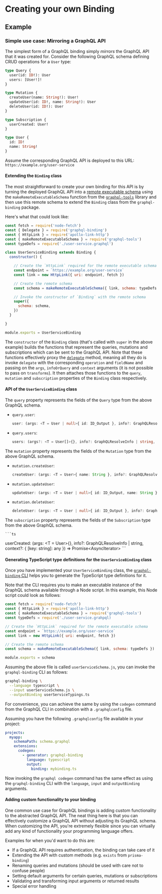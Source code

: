 # Creating your own Binding

## Example

### Simple use case: Mirroring a GraphQL API

The simplest form of a GraphQL binding simply _mirrors_ the GraphQL API that it was created for. Consider the following GraphQL schema defining CRUD operations for a `User` type:

```graphql
type Query {
  user(id: ID!): User
  users: [User!]!
}

type Mutation {
  createUser(name: String!): User!
  updateUser(id: ID!, name: String!): User
  deleteUser(id: ID!): User
}

type Subscription {
  userCreated: User!
}

type User {
  id: ID!
  name: String!
}
```

Assume the corresponding GraphQL API is deployed to this URL: `https://example.org/user-service`

#### Extending the `Binding` class

The most straightforward to create your own binding for this API is by turning the deployed GraphQL API into a [remote executable schema](https://blog.graph.cool/how-do-graphql-remote-schemas-work-7118237c89d7) using the `makeRemoteExecutableSchema` function from the [`graphql-tools`](https://www.apollographql.com/docs/graphql-tools/) library and then use this remote schema to extend the `Binding` class from the `graphql-binding` package.

Here's what that could look like:

```js
const fetch = require('node-fetch')
const { Delegate } = require('graphql-binding')
const { HttpLink } = require('apollo-link-http')
const { makeRemoteExecutableSchema } = require('graphql-tools')
const typeDefs = require('./user-service.graphql')

class UserServiceBinding extends Binding {
  constructor() {

    // Create the `HttpLink` required for the remote executable schema
    const endpoint = `https://example.org/user-service`
    const link = new HttpLink({ uri: endpoint, fetch })

    // Create the remote schema
    const schema = makeRemoteExecutableSchema({ link, schema: typeDefs })

    // Invoke the constructor of `Binding` with the remote schema
    super({
      schema: schema,
    })
  }

}

module.exports = UserServiceBinding
```

The `constructor` of the `Binding` class (that's called with `super` in the above example) builds the functions that represent the queries, mutations and subscriptions which can be sent to the GraphQL API. Note that these functions effectively proxy the [`delegate`](./02-API-Reference.md#delegate) method, meaning all they do is invoke `delegate` with the corresponding `operation` and `fieldName` and passing on the `args`, `infoOrQuery` and `context` arguments (it is not possible to pass on `transforms`). It then attaches those functions to the `query`, `mutation` and `subscription` properties of the `Binding` class respectively.

#### API of the `UserServiceBinding` class

The `query` property represents the fields of the `Query` type from the above GraphQL schema.

- `query.user`:

  ```ts
  user: (args: <T = User | null>{ id: ID_Output }, info?: GraphQLResolveInfo | string, context?: { [key: string]: any }) => Promise<T>
  ```

- `query.users`:

  ```ts
  users: (args?: <T = User[]>{}, info?: GraphQLResolveInfo | string, context?: { [key: string]: any }) => Promise<T>
  ```

The `mutation` property represents the fields of the `Mutation` type from the above GraphQL schema.

- `mutation.createUser`:

  ```ts
  createUser: (args: <T = User>{ name: String }, info?: GraphQLResolveInfo | string, context?: { [key: string]: any }) => Promise<T>
  ```

- `mutation.updateUser`:

  ```ts
  updateUser: (args: <T = User | null>{ id: ID_Output, name: String }, info?: GraphQLResolveInfo | string, context?: { [key: string]: any }) => Promise<T>
  ```

- `mutation.deleteUser`:

    ```ts
    deleteUser: (args: <T = User | null>{ id: ID_Output }, info?: GraphQLResolveInfo | string, context?: { [key: string]: any }) => Promise<T>
    ```

The `subscription` property represents the fields of the `Subscription` type from the above GraphQL schema.

    ```ts
  userCreated: (args: <T = User>{}, info?: GraphQLResolveInfo | string, context?: { [key: string]: any }) =>  Promise<AsyncIterator<any>>
    ```

#### Generating TypeScript type definitions for the `UserServiceBinding` class

Once you have implemented your `UserServiceBinding` class, the [`graphql-binding` CLI](./03-CLI.md) helps you to generate the TypeScript type definitions for it.

Note that the CLI requires you to make an executable instance of the GraphQL schema available through a Node script. In this example, this Node script could look as follows:

```js
const fetch = require('node-fetch')
const { HttpLink } = require('apollo-link-http')
const { makeRemoteExecutableSchema } = require('graphql-tools')
const typeDefs = require('./user-service.grahpql)

// Create the `HttpLink` required for the remote executable schema
const endpoint = `https://example.org/user-service`
const link = new HttpLink({ uri: endpoint, fetch })

// Create the remote schema
const schema = makeRemoteExecutableSchema({ link, schema: typeDefs })

module.exports = schema
```

Assuming the above file is called `userServiceSchema.js`, you can invoke the `graphql-binding` CLI as follows:

```sh
graphql-binding \
  --language typescript \
  --input userServiceSchema.js \
  --outputBinding userServiceTypings.ts
```

For convenience, you can achieve the same by using the `codegen` command from the GraphQL CLI in combination with a `.graphqlconfig` file.

Assuming you have the following `.graphqlconfig` file available in your project:

```yaml
projects:
  myapp:
    schemaPath: schema.graphql
    extensions:
      codegen:
        - generator: graphql-binding
          language: typescript
          output:
            binding: mybinding.ts
```

Now invoking the `graphql codegen` command has the same effect as using the `graphql-binding` CLI with the `language`, `input` and `outputBinding` arguments.

#### Adding custom functionality to your binding

One common use case for GraphQL bindings is adding custom functionality to the abstracted GraphQL API. The neat thing here is that you can effectively customize a GraphQL API without adjusting its GraphQL schema. When customizing the API, you're extremely flexible since you can virtually add any kind of functionality your programming language offers.

Examples for when you'd want to do this are:

- If a GraphQL API requires authentication, the binding can take care of it
- Extending the API with custom methods (e.g. `exists` from `prisma-binding`)
- Renaming queries and mutations (should be used with care not to confuse people)
- Setting default arguments for certain queries, mutations or subscriptions
- Validating and transforming input arguments or returned results
- Special error handling
